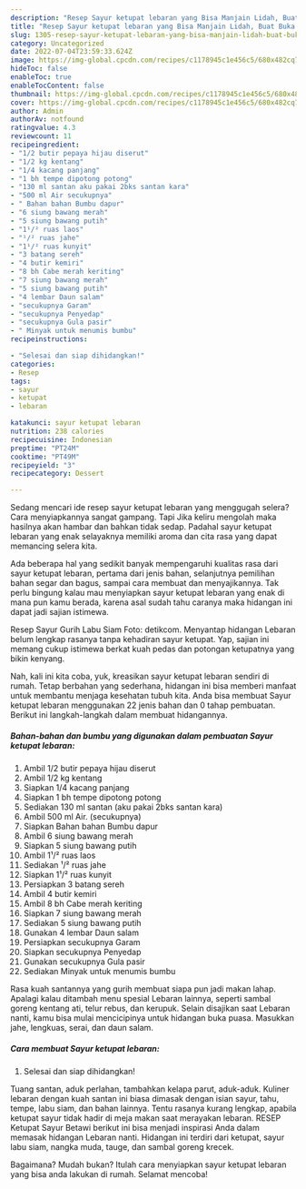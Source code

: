 ```yaml
---
description: "Resep Sayur ketupat lebaran yang Bisa Manjain Lidah, Buat Buka Puasa}"
title: "Resep Sayur ketupat lebaran yang Bisa Manjain Lidah, Buat Buka Puasa}"
slug: 1305-resep-sayur-ketupat-lebaran-yang-bisa-manjain-lidah-buat-buka-puasa
category: Uncategorized
date: 2022-07-04T23:59:33.624Z
image: https://img-global.cpcdn.com/recipes/c1178945c1e456c5/680x482cq70/sayur-ketupat-lebaran-foto-resep-utama.jpg
hideToc: false
enableToc: true
enableTocContent: false
thumbnail: https://img-global.cpcdn.com/recipes/c1178945c1e456c5/680x482cq70/sayur-ketupat-lebaran-foto-resep-utama.jpg
cover: https://img-global.cpcdn.com/recipes/c1178945c1e456c5/680x482cq70/sayur-ketupat-lebaran-foto-resep-utama.jpg
author: Admin
authorAv: notfound
ratingvalue: 4.3
reviewcount: 11
recipeingredient:
- "1/2 butir pepaya hijau diserut"
- "1/2 kg kentang"
- "1/4 kacang panjang"
- "1 bh tempe dipotong potong"
- "130 ml santan aku pakai 2bks santan kara"
- "500 ml Air secukupnya"
- " Bahan bahan Bumbu dapur"
- "6 siung bawang merah"
- "5 siung bawang putih"
- "1¹/² ruas laos"
- "¹/² ruas jahe"
- "1¹/² ruas kunyit"
- "3 batang sereh"
- "4 butir kemiri"
- "8 bh Cabe merah keriting"
- "7 siung bawang merah"
- "5 siung bawang putih"
- "4 lembar Daun salam"
- "secukupnya Garam"
- "secukupnya Penyedap"
- "secukupnya Gula pasir"
- " Minyak untuk menumis bumbu"
recipeinstructions:

- "Selesai dan siap dihidangkan!"
categories:
- Resep
tags:
- sayur
- ketupat
- lebaran

katakunci: sayur ketupat lebaran 
nutrition: 238 calories
recipecuisine: Indonesian
preptime: "PT24M"
cooktime: "PT49M"
recipeyield: "3"
recipecategory: Dessert

---
```



Sedang mencari ide resep sayur ketupat lebaran yang menggugah selera? Cara menyiapkannya sangat gampang. Tapi Jika keliru mengolah maka hasilnya akan hambar dan bahkan tidak sedap. Padahal sayur ketupat lebaran yang enak selayaknya memiliki aroma dan cita rasa yang dapat memancing selera kita.


Ada beberapa hal yang sedikit banyak mempengaruhi kualitas rasa dari sayur ketupat lebaran, pertama dari jenis bahan, selanjutnya pemilihan bahan segar dan bagus, sampai cara membuat dan menyajikannya. Tak perlu bingung kalau mau menyiapkan sayur ketupat lebaran yang enak di mana pun kamu berada, karena asal sudah tahu caranya maka hidangan ini dapat jadi sajian istimewa.

Resep Sayur Gurih Labu Siam Foto: detikcom. Menyantap hidangan Lebaran belum lengkap rasanya tanpa kehadiran sayur ketupat. Yap, sajian ini memang cukup istimewa berkat kuah pedas dan potongan ketupatnya yang bikin kenyang.


Nah, kali ini kita coba, yuk, kreasikan sayur ketupat lebaran sendiri di rumah. Tetap berbahan yang sederhana, hidangan ini bisa memberi manfaat untuk membantu menjaga kesehatan tubuh kita. Anda bisa membuat Sayur ketupat lebaran menggunakan 22 jenis bahan dan 0 tahap pembuatan. Berikut ini langkah-langkah dalam membuat hidangannya.

<!--inarticleads1-->

##### Bahan-bahan dan bumbu yang digunakan dalam pembuatan Sayur ketupat lebaran:

1. Ambil 1/2 butir pepaya hijau diserut
1. Ambil 1/2 kg kentang
1. Siapkan 1/4 kacang panjang
1. Siapkan 1 bh tempe dipotong potong
1. Sediakan 130 ml santan (aku pakai 2bks santan kara)
1. Ambil 500 ml Air. (secukupnya)
1. Siapkan  Bahan bahan Bumbu dapur
1. Ambil 6 siung bawang merah
1. Siapkan 5 siung bawang putih
1. Ambil 1¹/² ruas laos
1. Sediakan ¹/² ruas jahe
1. Siapkan 1¹/² ruas kunyit
1. Persiapkan 3 batang sereh
1. Ambil 4 butir kemiri
1. Ambil 8 bh Cabe merah keriting
1. Siapkan 7 siung bawang merah
1. Sediakan 5 siung bawang putih
1. Gunakan 4 lembar Daun salam
1. Persiapkan secukupnya Garam
1. Siapkan secukupnya Penyedap
1. Gunakan secukupnya Gula pasir
1. Sediakan  Minyak untuk menumis bumbu


Rasa kuah santannya yang gurih membuat siapa pun jadi makan lahap. Apalagi kalau ditambah menu spesial Lebaran lainnya, seperti sambal goreng kentang ati, telur rebus, dan kerupuk. Selain disajikan saat Lebaran nanti, kamu bisa mulai mencicipinya untuk hidangan buka puasa. Masukkan jahe, lengkuas, serai, dan daun salam. 

<!--inarticleads2-->

##### Cara membuat Sayur ketupat lebaran:


1. Selesai dan siap dihidangkan!

Tuang santan, aduk perlahan, tambahkan kelapa parut, aduk-aduk. Kuliner lebaran dengan kuah santan ini biasa dimasak dengan isian sayur, tahu, tempe, labu siam, dan bahan lainnya. Tentu rasanya kurang lengkap, apabila ketupat sayur tidak hadir di meja makan saat merayakan lebaran. RESEP Ketupat Sayur Betawi berikut ini bisa menjadi inspirasi Anda dalam memasak hidangan Lebaran nanti. Hidangan ini terdiri dari ketupat, sayur labu siam, nangka muda, tauge, dan sambal goreng krecek. 

Bagaimana? Mudah bukan? Itulah cara menyiapkan sayur ketupat lebaran yang bisa anda lakukan di rumah. Selamat mencoba!
